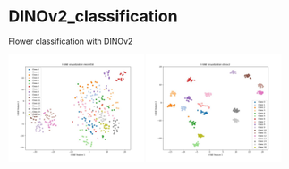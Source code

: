 # DINOv2_classification
Flower classification with DINOv2

<p float="left">
  <img src="tsne_resnet50.jpg" alt="ResNet50 t-SNE" style="width:48%">
  <img src="tsne_dinov2.jpg" alt="DINO-V2 t-SNE" style="width:48%">
</p>
